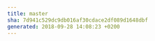 ```yaml
---
title: master
sha: 7d941c529dc9db016af30cdace2df089d1648dbf
generated: 2018-09-28 14:08:23 +0200
---
```

